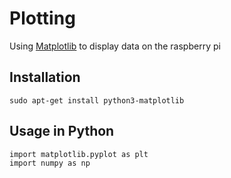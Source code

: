 # Plotting  
Using [Matplotlib](https://matplotlib.org/index.html) to display data on the raspberry pi  

## Installation  
```  
sudo apt-get install python3-matplotlib 
```  
 ## Usage in Python  
 ```  
import matplotlib.pyplot as plt  
import numpy as np  
```  

